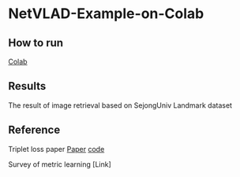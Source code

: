 # NetVLAD-Example-on-Colab

## How to run
[Colab](https://github.com/socome/NetVLAD-Example-on-Colab/blob/master/NetVLAD_manual.ipynb)

## Results
The result of image retrieval based on SejongUniv Landmark dataset

## Reference

Triplet loss paper [Paper](https://arxiv.org/abs/1503.03832) [code](https://github.com/lyakaap/NetVLAD-pytorch)

Survey of metric learning [Link]
